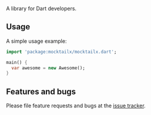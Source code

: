 A library for Dart developers.

## Usage

A simple usage example:

```dart
import 'package:mocktailx/mocktailx.dart';

main() {
  var awesome = new Awesome();
}
```

## Features and bugs

Please file feature requests and bugs at the [issue tracker][tracker].

[tracker]: http://example.com/issues/replaceme
